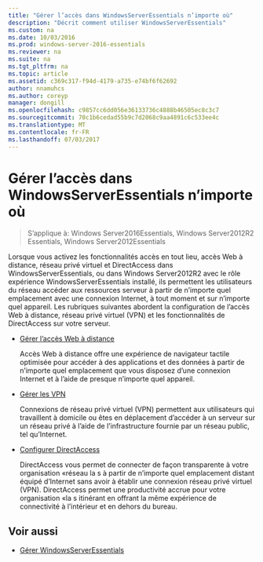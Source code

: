 ```yaml
---
title: "Gérer l’accès dans WindowsServerEssentials n’importe où"
description: "Décrit comment utiliser WindowsServerEssentials"
ms.custom: na
ms.date: 10/03/2016
ms.prod: windows-server-2016-essentials
ms.reviewer: na
ms.suite: na
ms.tgt_pltfrm: na
ms.topic: article
ms.assetid: c369c317-f94d-4179-a735-e74bf6f62692
author: nnamuhcs
ms.author: coreyp
manager: dongill
ms.openlocfilehash: c9857cc6dd056e36133736c4888b46505ec8c3c7
ms.sourcegitcommit: 70c1b6cedad55b9c7d2068c9aa4891c6c533ee4c
ms.translationtype: MT
ms.contentlocale: fr-FR
ms.lasthandoff: 07/03/2017
---
```

# <a name="manage-anywhere-access-in-windows-server-essentials"></a>Gérer l’accès dans WindowsServerEssentials n’importe où

>S’applique à: Windows Server2016Essentials, Windows Server2012R2 Essentials, Windows Server2012Essentials

Lorsque vous activez les fonctionnalités accès en tout lieu, accès Web à distance, réseau privé virtuel et DirectAccess dans WindowsServerEssentials, ou dans Windows Server2012R2 avec le rôle expérience WindowsServerEssentials installé, ils permettent les utilisateurs du réseau accéder aux ressources serveur à partir de n’importe quel emplacement avec une connexion Internet, à tout moment et sur n’importe quel appareil. Les rubriques suivantes abordent la configuration de l’accès Web à distance, réseau privé virtuel (VPN) et les fonctionnalités de DirectAccess sur votre serveur.  
  
-   [Gérer l’accès Web à distance](Manage-Remote-Web-Access-in-Windows-Server-Essentials.md)  
  
     Accès Web à distance offre une expérience de navigateur tactile optimisée pour accéder à des applications et des données à partir de n’importe quel emplacement que vous disposez d’une connexion Internet et à l’aide de presque n’importe quel appareil.  
  
-   [Gérer les VPN](Manage-VPN-in-Windows-Server-Essentials.md)  
  
     Connexions de réseau privé virtuel (VPN) permettent aux utilisateurs qui travaillent à domicile ou êtes en déplacement d’accéder à un serveur sur un réseau privé à l’aide de l’infrastructure fournie par un réseau public, tel qu’Internet.  
  
-   [Configurer DirectAccess](Configure-DirectAccess-in-Windows-Server-Essentials.md)  
  
     DirectAccess vous permet de connecter de façon transparente à votre organisation «réseau la s à partir de n’importe quel emplacement distant équipé d’Internet sans avoir à établir une connexion réseau privé virtuel (VPN). DirectAccess permet une productivité accrue pour votre organisation «la s itinérant en offrant la même expérience de connectivité à l’intérieur et en dehors du bureau.  
  
## <a name="see-also"></a>Voir aussi  

-   [Gérer WindowsServerEssentials](Manage-Windows-Server-Essentials.md)
